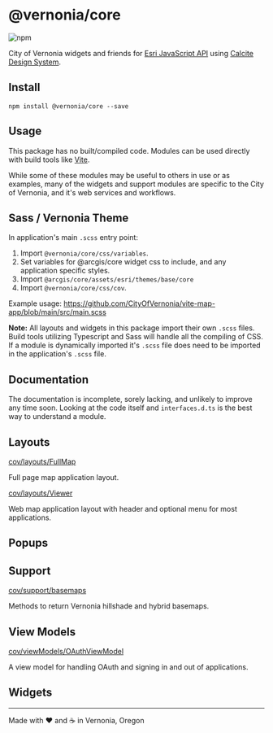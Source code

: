 # @vernonia/core

![npm](https://img.shields.io/npm/v/@vernonia/core?style=flat-square)

City of Vernonia widgets and friends for [Esri JavaScript API](https://developers.arcgis.com/javascript/latest/) using [Calcite Design System](https://developers.arcgis.com/calcite-design-system/).

## Install

```shell
npm install @vernonia/core --save
```

## Usage

This package has no built/compiled code. Modules can be used directly with build tools like [Vite](https://vitejs.dev/).

While some of these modules may be useful to others in use or as examples, many of the widgets and support modules are specific to the City of Vernonia, and it's web services and workflows.

## Sass / Vernonia Theme

In application's main `.scss` entry point:

1. Import `@vernonia/core/css/variables`.
1. Set variables for @arcgis/core widget css to include, and any application specific styles.
1. Import `@arcgis/core/assets/esri/themes/base/core`
1. Import `@vernonia/core/css/cov`.

Example usage: https://github.com/CityOfVernonia/vite-map-app/blob/main/src/main.scss

**Note:** All layouts and widgets in this package import their own `.scss` files. Build tools utilizing Typescript and Sass will handle all the compiling of CSS. If a module is dynamically imported it's `.scss` file does need to be imported in the application's `.scss` file.

## Documentation

The documentation is incomplete, sorely lacking, and unlikely to improve any time soon. Looking at the code itself and `interfaces.d.ts` is the best way to understand a module.

## Layouts

[cov/layouts/FullMap](./layouts/FullMap.markdown)

Full page map application layout.

[cov/layouts/Viewer](./layouts/Viewer.markdown)

Web map application layout with header and optional menu for most applications.

## Popups

## Support

[cov/support/basemaps](./support/basemaps.markdown)

Methods to return Vernonia hillshade and hybrid basemaps.

## View Models

[cov/viewModels/OAuthViewModel](./viewModels/OAuthViewModel.markdown)

A view model for handling OAuth and signing in and out of applications.

## Widgets

***

Made with :heart: and :coffee: in Vernonia, Oregon
